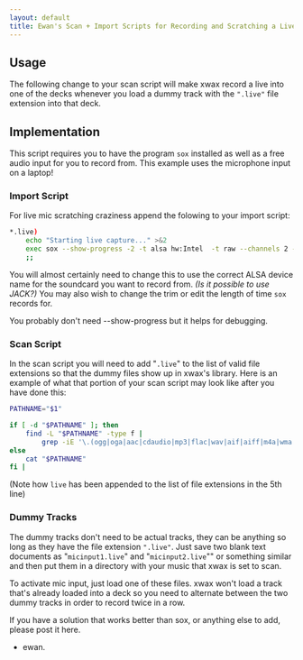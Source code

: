 ```yaml
---
layout: default
title: Ewan's Scan + Import Scripts for Recording and Scratching a Live Input
---
```


## Usage

The following change to your scan script will make xwax record a live into one of the decks whenever you load a dummy track with the `".live"` file extension into that deck.

## Implementation

This script requires you to have the program `sox` installed as well as a free audio input for you to record from. This example uses the microphone input on a laptop!

### Import Script

For live mic scratching craziness append the folowing to your import script:

```sh
*.live)
    echo "Starting live capture..." >&2
    exec sox --show-progress -2 -t alsa hw:Intel  -t raw --channels 2 --rate "$RATE" - trim 0 0:59
    ;;
```

You will almost certainly need to change this to use the correct ALSA device name for the soundcard you want to record from.  *(Is it possible to use JACK?)* You may also wish to change the trim or edit the length of time `sox` records for.

You probably don't need --show-progress but it helps for debugging.

### Scan Script

In the scan script you will need to add "`.live`" to the list of valid file extensions so that the dummy files show up in xwax's library. Here is an example of what that portion of your scan script may look like after you have done this:

```sh
PATHNAME="$1"

if [ -d "$PATHNAME" ]; then
	find -L "$PATHNAME" -type f |
		grep -iE '\.(ogg|oga|aac|cdaudio|mp3|flac|wav|aif|aiff|m4a|wma|live)$'
else
	cat "$PATHNAME"
fi |
```

(Note how `live` has been appended to the list of file extensions in the 5th line)
### Dummy Tracks

The dummy tracks don't need to be actual tracks, they can be anything so long as they have the file extension `".live"`. Just save two blank text documents as "`micinput1.live`" and "`micinput2.live`"" or something similar and then put them in a directory with your music that xwax is set to scan.

To activate mic input, just load one of these files. xwax won't load a track that's already loaded into a deck so you need to alternate between the two dummy tracks in order to record twice in a row.


If you have a solution that works better than sox, or anything else to add, please post it here.




- ewan.
